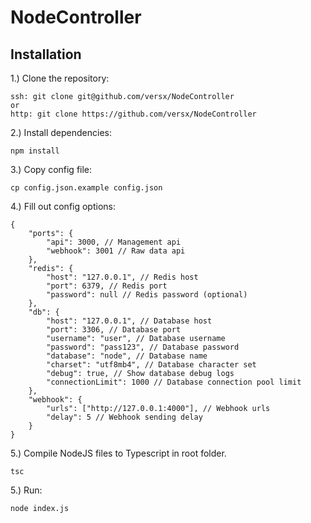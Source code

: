 # NodeController  

## Installation  
1.) Clone the repository:  
```
ssh: git clone git@github.com/versx/NodeController
or
http: git clone https://github.com/versx/NodeController
```
2.) Install dependencies:  
```
npm install
```
3.) Copy config file:
```
cp config.json.example config.json
```
4.) Fill out config options:
```
{
    "ports": {
        "api": 3000, // Management api
        "webhook": 3001 // Raw data api
    },
    "redis": {
        "host": "127.0.0.1", // Redis host
        "port": 6379, // Redis port
        "password": null // Redis password (optional)
    },
    "db": {
        "host": "127.0.0.1", // Database host
        "port": 3306, // Database port
        "username": "user", // Database username
        "password": "pass123", // Database password
        "database": "node", // Database name
        "charset": "utf8mb4", // Database character set
        "debug": true, // Show database debug logs
        "connectionLimit": 1000 // Database connection pool limit
    },
    "webhook": {
        "urls": ["http://127.0.0.1:4000"], // Webhook urls
        "delay": 5 // Webhook sending delay
    }
}
```
5.) Compile NodeJS files to Typescript in root folder.
```
tsc
```
5.) Run:  
```
node index.js
```
